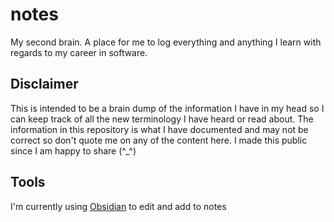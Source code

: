# notes
My second brain. A place for me to log everything and anything I learn with regards to my career in software.

## Disclaimer
This is intended to be a brain dump of the information I have in my head so I can keep track of all the new terminology I have heard or read about. The information in this repository is what I have documented and may not be correct so don't quote me on any of the content here. I made this public since I am happy to share (^_^)

## Tools
I'm currently using [Obsidian](https://obsidian.md/) to edit and add to notes